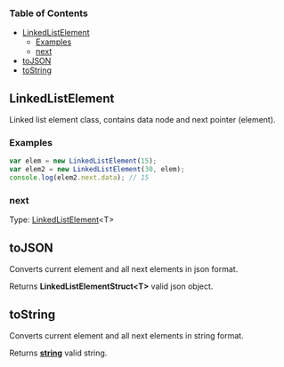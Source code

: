 <!-- Generated by documentation.js. Update this documentation by updating the source code. -->

### Table of Contents

-   [LinkedListElement][1]
    -   [Examples][2]
    -   [next][3]
-   [toJSON][4]
-   [toString][5]

## LinkedListElement

Linked list element class, contains data node and next pointer (element).

### Examples

```javascript
var elem = new LinkedListElement(15);
var elem2 = new LinkedListElement(30, elem);
console.log(elem2.next.data); // 15
```

### next

Type: [LinkedListElement][6]&lt;T>

## toJSON

Converts current element and all next elements in json format.

Returns **LinkedListElementStruct&lt;T>** valid json object.

## toString

Converts current element and all next elements in string format.

Returns **[string][7]** valid string.

[1]: #linkedlistelement

[2]: #examples

[3]: #next

[4]: #tojson

[5]: #tostring

[6]: #linkedlistelement

[7]: https://developer.mozilla.org/docs/Web/JavaScript/Reference/Global_Objects/String
